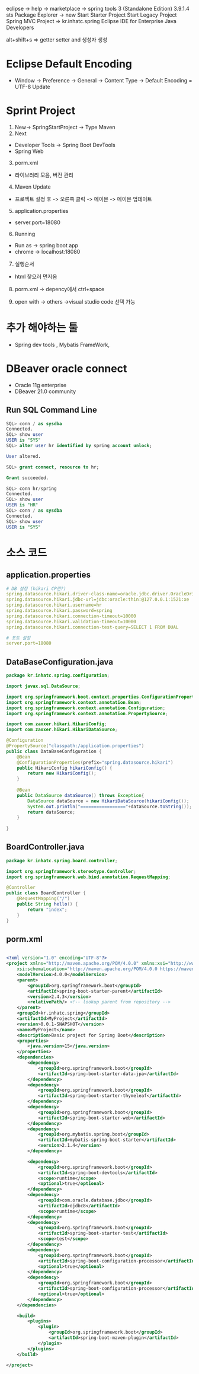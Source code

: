 eclipse -> help -> marketplace -> spring tools 3 (Standalone Edition) 3.9.1.4
sts
Package Explorer -> new
Start Starter Project
Start Legacy Project
Spring MVC Project
=> kr.inhatc.spring
Eclipse IDE for Enterprise Java Developers

alt+shift+s => getter setter and 생성자 생성

# Eclipse Default Encoding
- Window -> Preference -> General -> Content Type -> Default Encoding = UTF-8 Update

# Sprint Project
1. New-> SpringStartProject -> Type Maven
2. Next 
- Developer Tools -> Spring Boot DevTools
- Spring Web

3. porm.xml
- 라이브러리 모음, 버전 관리

4. Maven Update
- 프로젝트 설정 후 -> 오른쪽 클릭 -> 메이븐 -> 메이븐 업데이트

5. application.properties
- server.port=18080

6. Running
- Run as -> spring boot app
- chrome -> localhost:18080

7. 실행순서
- html 찾으러 먼저옴 

8. porm.xml
-> depency에서 ctrl+space

9. open with
-> others ->visual studio code 선택 가능

# 추가 해야하는 툴
- Spring dev tools , Mybatis FrameWork, 

# DBeaver oracle connect
- Oracle 11g enterprise
- DBeaver 21.0 community
## Run SQL Command Line 
```SQL
SQL> conn / as sysdba
Connected.
SQL> show user
USER is "SYS"
SQL> alter user hr identified by spring account unlock;

User altered.

SQL> grant connect, resource to hr;

Grant succeeded.

SQL> conn hr/spring
Connected.
SQL> show user
USER is "HR"
SQL> conn / as sysdba
Connected.
SQL> show user
USER is "SYS"

```
# 소스 코드

## application.properties
```yml
# DB 설정 (hikari CP란?)
spring.datasource.hikari.driver-class-name=oracle.jdbc.driver.OracleDriver
spring.datasource.hikari.jdbc-url=jdbc:oracle:thin:@127.0.0.1:1521:xe
spring.datasource.hikari.username=hr
spring.datasource.hikari.password=spring
spring.datasource.hikari.connection-timeout=10000
spring.datasource.hikari.validation-timeout=10000
spring.datasource.hikari.connection-test-query=SELECT 1 FROM DUAL

# 포트 설정
server.port=18080
```

## DataBaseConfiguration.java
```java
package kr.inhatc.spring.configuration;

import javax.sql.DataSource;

import org.springframework.boot.context.properties.ConfigurationProperties;
import org.springframework.context.annotation.Bean;
import org.springframework.context.annotation.Configuration;
import org.springframework.context.annotation.PropertySource;

import com.zaxxer.hikari.HikariConfig;
import com.zaxxer.hikari.HikariDataSource;

@Configuration
@PropertySource("classpath:/application.properties")
public class DataBaseConfiguration {
	@Bean
	@ConfigurationProperties(prefix="spring.datasource.hikari")
	public HikariConfig hikariConfig() {
		return new HikariConfig();
	}
	
	@Bean
	public DataSource dataSource() throws Exception{
		DataSource dataSource = new HikariDataSource(hikariConfig());
		System.out.println("================="+dataSource.toString());
		return dataSource;
	}
	
}

```
## BoardController.java
```java
package kr.inhatc.spring.board.controller;

import org.springframework.stereotype.Controller;
import org.springframework.web.bind.annotation.RequestMapping;

@Controller
public class BoardController {
	@RequestMapping("/")
	public String hello() {
		return "index";
	}
}

```
## porm.xml
```xml

<?xml version="1.0" encoding="UTF-8"?>
<project xmlns="http://maven.apache.org/POM/4.0.0" xmlns:xsi="http://www.w3.org/2001/XMLSchema-instance"
	xsi:schemaLocation="http://maven.apache.org/POM/4.0.0 https://maven.apache.org/xsd/maven-4.0.0.xsd">
	<modelVersion>4.0.0</modelVersion>
	<parent>
		<groupId>org.springframework.boot</groupId>
		<artifactId>spring-boot-starter-parent</artifactId>
		<version>2.4.3</version>
		<relativePath/> <!-- lookup parent from repository -->
	</parent>
	<groupId>kr.inhatc.spring</groupId>
	<artifactId>MyProject</artifactId>
	<version>0.0.1-SNAPSHOT</version>
	<name>MyProject</name>
	<description>Basic project for Spring Boot</description>
	<properties>
		<java.version>15</java.version>
	</properties>
	<dependencies>
		<dependency>
			<groupId>org.springframework.boot</groupId>
			<artifactId>spring-boot-starter-data-jpa</artifactId>
		</dependency>
		<dependency>
			<groupId>org.springframework.boot</groupId>
			<artifactId>spring-boot-starter-thymeleaf</artifactId>
		</dependency>
		<dependency>
			<groupId>org.springframework.boot</groupId>
			<artifactId>spring-boot-starter-web</artifactId>
		</dependency>
		<dependency>
			<groupId>org.mybatis.spring.boot</groupId>
			<artifactId>mybatis-spring-boot-starter</artifactId>
			<version>2.1.4</version>
		</dependency>

		<dependency>
			<groupId>org.springframework.boot</groupId>
			<artifactId>spring-boot-devtools</artifactId>
			<scope>runtime</scope>
			<optional>true</optional>
		</dependency>
		<dependency>
			<groupId>com.oracle.database.jdbc</groupId>
			<artifactId>ojdbc8</artifactId>
			<scope>runtime</scope>
		</dependency>
		<dependency>
			<groupId>org.springframework.boot</groupId>
			<artifactId>spring-boot-starter-test</artifactId>
			<scope>test</scope>
		</dependency>
		<dependency>
			<groupId>org.springframework.boot</groupId>
			<artifactId>spring-boot-configuration-processor</artifactId>
			<optional>true</optional>
		</dependency>
		<dependency>
			<groupId>org.springframework.boot</groupId>
			<artifactId>spring-boot-configuration-processor</artifactId>
			<optional>true</optional>
		</dependency>
	</dependencies>

	<build>
		<plugins>
			<plugin>
				<groupId>org.springframework.boot</groupId>
				<artifactId>spring-boot-maven-plugin</artifactId>
			</plugin>
		</plugins>
	</build>

</project>

```
